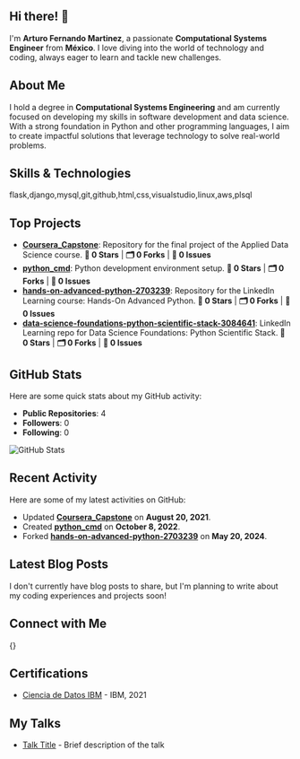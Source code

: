 ## Hi there! 👋

I'm **Arturo Fernando Martinez**, a passionate **Computational Systems Engineer** from **México**. I love diving into the world of technology and coding, always eager to learn and tackle new challenges.

## About Me

I hold a degree in **Computational Systems Engineering** and am currently focused on developing my skills in software development and data science. With a strong foundation in Python and other programming languages, I aim to create impactful solutions that leverage technology to solve real-world problems.

## Skills & Technologies

flask,django,mysql,git,github,html,css,visualstudio,linux,aws,plsql

## Top Projects

- [**Coursera_Capstone**](https://github.com/afme05/Coursera_Capstone): Repository for the final project of the Applied Data Science course. **🌟 0 Stars** | **🗂️ 0 Forks** | **📝 0 Issues**
- [**python_cmd**](https://github.com/afme05/python_cmd): Python development environment setup. **🌟 0 Stars** | **🗂️ 0 Forks** | **📝 0 Issues**
- [**hands-on-advanced-python-2703239**](https://github.com/afme05/hands-on-advanced-python-2703239): Repository for the LinkedIn Learning course: Hands-On Advanced Python. **🌟 0 Stars** | **🗂️ 0 Forks** | **📝 0 Issues**
- [**data-science-foundations-python-scientific-stack-3084641**](https://github.com/afme05/data-science-foundations-python-scientific-stack-3084641): LinkedIn Learning repo for Data Science Foundations: Python Scientific Stack. **🌟 0 Stars** | **🗂️ 0 Forks** | **📝 0 Issues**

## GitHub Stats

Here are some quick stats about my GitHub activity:

- **Public Repositories**: 4
- **Followers**: 0
- **Following**: 0

![GitHub Stats](https://github-readme-stats.vercel.app/api?username=afme05&show_icons=true&theme=radical)

## Recent Activity

Here are some of my latest activities on GitHub:

- Updated [**Coursera_Capstone**](https://github.com/afme05/Coursera_Capstone) on **August 20, 2021**.
- Created [**python_cmd**](https://github.com/afme05/python_cmd) on **October 8, 2022**.
- Forked [**hands-on-advanced-python-2703239**](https://github.com/afme05/hands-on-advanced-python-2703239) on **May 20, 2024**.

## Latest Blog Posts

I don't currently have blog posts to share, but I'm planning to write about my coding experiences and projects soon!

## Connect with Me

{}

## Certifications

- [Ciencia de Datos IBM](https://coursera.org/share/7ece0e2157134a3971c0fc363ad09a14) - IBM, 2021

## My Talks

- [Talk Title](link-to-talk) - Brief description of the talk
